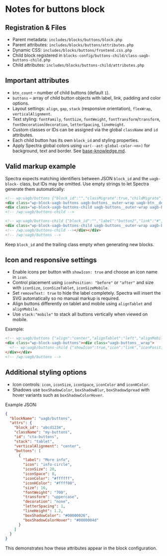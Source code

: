 # Notes for buttons block

## Registration & Files
- Parent metadata: `includes/blocks/buttons/block.php`
- Parent attributes: `includes/blocks/buttons/attributes.php`
- Dynamic CSS: `includes/blocks/buttons/frontend.css.php`
- Child block registered in `blocks-config/buttons-child/class-uagb-buttons-child.php`
- Child attributes: `includes/blocks/buttons-child/attributes.php`

## Important attributes
- `btn_count` – number of child buttons (default `1`).
- `buttons` – array of child button objects with label, link, padding and color options.
- Layout settings: `align`, `gap`, `stack` (responsive orientation), `flexWrap`, `verticalAlignment`.
- Text styling: `fontFamily`, `fontSize`, `fontWeight`, `fontTransform`/`transform`, `fontDecoration`/`decoration`, `letterSpacing`, `lineHeight`.
- Custom classes or IDs can be assigned via the global `className` and `id` attributes.
- Each child button has its own `block_id` and styling properties.
- Apply Spectra global colors using `var(--ast-global-color-<n>)` for
  background, text and border. See [base-knowledge.md](../base-knowledge.md#spectra-global-colors).

## Valid markup example
Spectra expects matching identifiers between JSON `block_id` and the `uagb-block-` class, but IDs may be omitted. Use empty strings to let Spectra generate them automatically:

```html
<!-- wp:uagb/buttons {"block_id":"","classMigrate":true,"childMigrate":true} -->
<div class="wp-block-uagb-buttons uagb-buttons__outer-wrap uagb-btn__default-btn uagb-btn-tablet__default-btn uagb-btn-mobile__default-btn uagb-block-"><div class="uagb-buttons__wrap uagb-buttons-layout-wrap "><!-- wp:uagb/buttons-child {"block_id":"","label":"button1","link":"#","hColor":"","btnBorderTopWidth":1,"btnBorderLeftWidth":1,"btnBorderRightWidth":1,"btnBorderBottomWidth":1,"btnBorderStyle":"solid","btnBorderColor":"#333","btnBorderHColor":"#333"} -->
<div class="wp-block-uagb-buttons-child uagb-buttons__outer-wrap uagb-block- wp-block-button"><div class="uagb-button__wrapper"><a class="uagb-buttons-repeater wp-block-button__link" aria-label="" href="#" rel="follow noopener" target="_self" role="button"><div class="uagb-button__link">button1</div></a></div></div>
<!-- /wp:uagb/buttons-child -->

<!-- wp:uagb/buttons-child {"block_id":"","label":"button2","link":"#","hColor":"","btnBorderTopWidth":1,"btnBorderLeftWidth":1,"btnBorderRightWidth":1,"btnBorderBottomWidth":1,"btnBorderStyle":"solid","btnBorderColor":"#333","btnBorderHColor":"#333","showIcon":true,"icon":"rocket"} -->
<div class="wp-block-uagb-buttons-child uagb-buttons__outer-wrap uagb-block- wp-block-button"><div class="uagb-button__wrapper"><a class="uagb-buttons-repeater wp-block-button__link" aria-label="" href="#" rel="follow noopener" target="_self" role="button"><span class="uagb-button__icon uagb-button__icon-position-before"><svg xmlns="https://www.w3.org/2000/svg" viewBox="0 0 512 512" aria-hidden="true" focussable="false"><path d="M156.6 384.9L125.7 353.1C117.2 345.5 114.2 333.1 117.1 321.8C120.1 312.9 124.1 301.3 129.8 288H24C15.38 288 7.414 283.4 3.146 275.9C-1.123 268.4-1.042 259.2 3.357 251.8L55.83 163.3C68.79 141.4 92.33 127.1 117.8 127.1H200C202.4 124 204.8 120.3 207.2 116.7C289.1-4.07 411.1-8.142 483.9 5.275C495.6 7.414 504.6 16.43 506.7 28.06C520.1 100.9 516.1 222.9 395.3 304.8C391.8 307.2 387.1 309.6 384 311.1V394.2C384 419.7 370.6 443.2 348.7 456.2L260.2 508.6C252.8 513 243.6 513.1 236.1 508.9C228.6 504.6 224 496.6 224 488V380.8C209.9 385.6 197.6 389.7 188.3 392.7C177.1 396.3 164.9 393.2 156.6 384.9V384.9zM384 167.1C406.1 167.1 424 150.1 424 127.1C424 105.9 406.1 87.1 384 87.1C361.9 87.1 344 105.9 344 127.1C344 150.1 361.9 167.1 384 167.1z"></path></svg></span><div class="uagb-button__link">button2</div></a></div></div>
<!-- /wp:uagb/buttons-child --></div></div>
<!-- /wp:uagb/buttons -->
```

Keep `block_id` and the trailing class empty when generating new blocks.

## Icon and responsive settings
- Enable icons per button with `showIcon: true` and choose an icon name in `icon`.
- Control placement using `iconPosition: "before"` or `"after"` and size with `iconSize`, `iconSizeTablet`, `iconSizeMobile`.
- Set `removeText: true` to hide the label completely. Spectra will insert the SVG automatically so no manual markup is required.
- Align buttons differently on tablet and mobile using `alignTablet` and `alignMobile`.
- Use `stack:"mobile"` to stack all buttons vertically when viewed on mobile.

Example:
```html
<!-- wp:uagb/buttons {"align":"center","alignTablet":"left","alignMobile":"center","stack":"mobile"} -->
<div class="wp-block-uagb-buttons"><div class="uagb-buttons__wrap">
  <!-- wp:uagb/buttons-child {"showIcon":true,"icon":"link","iconPosition":"before","iconSize":20,"removeText":true} /-->
</div></div>
<!-- /wp:uagb/buttons -->
```
## Additional styling options
- Icon controls: `icon`, `iconSize`, `iconSpace`, `iconColor` and `iconHColor`.
- Shadows use `boxShadowColor`, `boxShadowBlur`, `boxShadowSpread` with hover variants such as `boxShadowColorHover`.

Example JSON:
```json
{
  "blockName": "uagb/buttons",
  "attrs": {
    "block_id": "abcd1234",
    "className": "my-buttons",
    "id": "cta-buttons",
    "stack": "tablet",
    "verticalAlignment": "center",
    "buttons": [
      {
        "label": "More info",
        "icon": "info-circle",
        "iconSize": 20,
        "iconSpace": 8,
        "iconColor": "#ffffff",
        "iconHColor": "#ffff00",
        "size": 16,
        "fontWeight": "700",
        "transform": "uppercase",
        "decoration": "none",
        "letterSpacing": 1,
        "lineHeight": 1.2,
        "boxShadowColor": "#00000026",
        "boxShadowColorHover": "#0000004d"
      }
    ]
  }
}
```
This demonstrates how these attributes appear in the block configuration.

